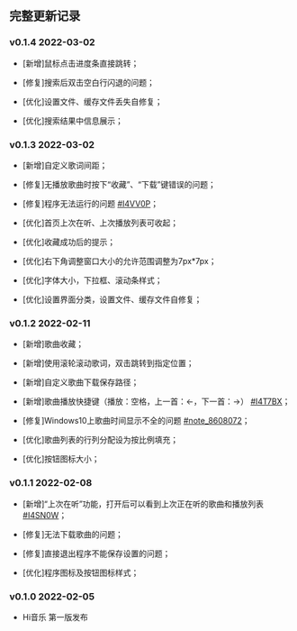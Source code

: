 ## 完整更新记录

### v0.1.4 2022-03-02

- [新增]鼠标点击进度条直接跳转；

- [修复]搜索后双击空白行闪退的问题；

- [优化]设置文件、缓存文件丢失自修复；

- [优化]搜索结果中信息展示；

### v0.1.3 2022-03-02

- [新增]自定义歌词间距；

- [修复]无播放歌曲时按下“收藏”、“下载”键错误的问题；

- [修复]程序无法运行的问题 [#I4VV0P](https://gitee.com/hi-jie/himusic/issues/I4VV0P)；

- [优化]首页上次在听、上次播放列表可收起；

- [优化]收藏成功后的提示；

- [优化]右下角调整窗口大小的允许范围调整为7px\*7px；

- [优化]字体大小，下拉框、滚动条样式；

- [优化]设置界面分类，设置文件、缓存文件自修复；

### v0.1.2 2022-02-11

- [新增]歌曲收藏；

- [新增]使用滚轮滚动歌词，双击跳转到指定位置；

- [新增]自定义歌曲下载保存路径；

- [新增]歌曲播放快捷键（播放：空格，上一首：←，下一首：→） [#I4T7BX](https://gitee.com/hi-jie/himusic/issues/I4T7BX)；

- [修复]Windows10上歌曲时间显示不全的问题 [#note_8608072](https://gitee.com/hi-jie/himusic#note_8608072)；

- [优化]歌曲列表的行列分配设为按比例填充；

- [优化]按钮图标大小；

### v0.1.1 2022-02-08

- [新增]“上次在听”功能，打开后可以看到上次正在听的歌曲和播放列表 [#I4SN0W](https://gitee.com/hi-jie/himusic/issues/I4SN0W)；

- [修复]无法下载歌曲的问题；

- [修复]直接退出程序不能保存设置的问题；

- [优化]程序图标及按钮图标样式；

### v0.1.0 2022-02-05

- Hi音乐 第一版发布